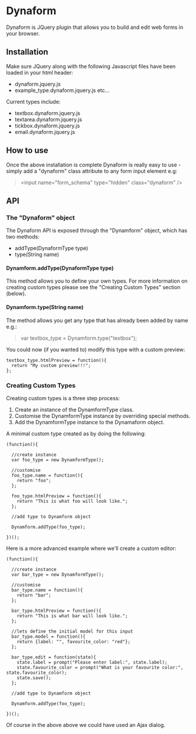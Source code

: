 # Dynaform

Dynaform is JQuery plugin that allows you to build and edit web forms in your browser.

## Installation

Make sure JQuery along with the following Javascript files have been loaded in your html header:

* dynaform.jquery.js
* example_type.dynaform.jquery.js etc...

Current types include:

* textbox.dynaform.jquery.js
* textarea.dynaform.jquery.js
* tickbox.dynaform.jquery.js
* email.dynaform.jquery.js

## How to use

Once the above installation is complete Dynaform is really easy to use - simply add a "dynaform" class attribute to any form input element e.g:

> &lt;input name="form_schema" type="hidden" class="dynaform" /&gt;

## API

### The "Dynaform" object

The Dynaform API is exposed through the "Dynamform" object, which has two methods:

* addType(DynaformType type)
* type(String name)

#### Dynamform.addType(DynaformType type)

This method allows you to define your own types. For more information on creating custom types please see the "Creating Custom Types" section (below).

#### Dynamform.type(String name)

The method allows you get any type that has already been added by name e.g.:

> var textbox_type =  Dynamform.type("textbox");

You could now (if you wanted to) modify this type with a custom preview:

``` 
textbox_type.htmlPreview = function(){ 
  return "My custom preview!!!";
};
```

### Creating Custom Types

Creating custom types is a three step process:

1. Create an instance of the DynamformType class.
2. Customise the DynamformType instance by overriding special methods.
3. Add the DynamformType instance to the Dynamaform object.

A minimal custom type created as by doing the following:

```
(function(){
  
  //create instance
  var foo_type = new DynamformType();
  
  //customise
  foo_type.name = function(){ 
    return "foo";
  };
  
  foo_type.htmlPreview = function(){ 
    return "This is what foo will look like.";
  };
  
  //add type to Dynamform object
  
  Dynamform.addType(foo_type);
  
})();
```

Here is a more advanced example where we'll create a custom editor:

```
(function(){
  
  //create instance
  var bar_type = new DynamformType();
  
  //customise
  bar_type.name = function(){ 
    return "bar";
  };
  
  bar_type.htmlPreview = function(){ 
    return "This is what bar will look like.";
  };
  
  //lets define the initial model for this input
  bar_type.model = function(){ 
    return {label: "", favourite_color: "red"};
  };
  
  bar_type.edit = function(state){
    state.label = prompt("Please enter label:", state.label);
    state.favourite_color = prompt("What is your favourite color:", state.favourite_color);
    state.save();
  };
  
  //add type to Dynamform object
  
  Dynamform.addType(foo_type);
  
})();
```

Of course in the above above we could have used an Ajax dialog.

